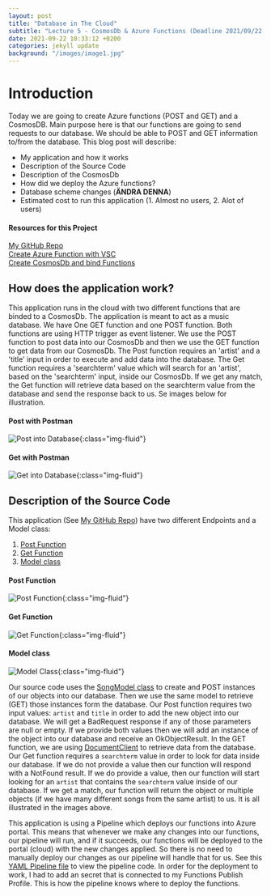 ```yaml
---
layout: post
title: "Database in The Cloud"
subtitle: "Lecture 5 - CosmosDb & Azure Functions (Deadline 2021/09/22 23:55)"
date: 2021-09-22 10:33:12 +0200
categories: jekyll update
background: "/images/image1.jpg"
---
```


# Introduction

Today we are going to create Azure functions (POST and GET) and a CosmosDB. Main purpose here is that our functions are going to send requests to our database. We should be able to POST and GET information to/from the database. This blog post will describe:

- My application and how it works
- Description of the Source Code
- Description of the CosmosDb
- How did we deploy the Azure functions?
- Database scheme changes (**ÄNDRA DENNA**)
- Estimated cost to run this application (1. Almost no users, 2. Alot of users)

#### Resources for this Project

[My GitHub Repo](https://github.com/Orhan92/CosmosFunction)\
[Create Azure Function with VSC](https://docs.microsoft.com/sv-se/azure/azure-functions/create-first-function-vs-code-csharp)\
[Create CosmosDb and bind Functions](https://docs.microsoft.com/sv-se/azure/azure-functions/functions-add-output-binding-cosmos-db-vs-code?pivots=programming-language-csharp)

## How does the application work?

This application runs in the cloud with two different functions that are binded to a CosmosDb. The application is meant to act as a music database. We have One GET function and one POST function. Both functions are using HTTP trigger as event listener. We use the POST function to post data into our CosmosDb and then we use the GET function to get data from our CosmosDb. The Post function requires an 'artist' and a 'title' input in order to execute and add data into the database. The Get function requires a 'searchterm' value which will search for an 'artist', based on the 'searchterm' input, inside our CosmosDb. If we get any match, the Get function will retrieve data based on the searchterm value from the database and send the response back to us. Se images below for illustration.

#### Post with Postman

![Post into Database](/images/post-cosmosdb.png){:class="img-fluid"}

#### Get with Postman

![Get into Database](/images/get-cosmosdb.png){:class="img-fluid"}

## Description of the Source Code

This application (See [My GitHub Repo](https://github.com/Orhan92/CosmosFunction)) have two different Endpoints and a Model class:

1. [Post Function](https://github.com/Orhan92/CosmosFunction/blob/main/CosmosFunctionPost.cs)
2. [Get Function](https://github.com/Orhan92/CosmosFunction/blob/main/CosmosFunctionGet.cs)
3. [Model class](https://github.com/Orhan92/CosmosFunction/blob/main/SongModel.cs)

#### Post Function

![Post Function](/images/function-post.png){:class="img-fluid"}

#### Get Function

![Get Function](/images/function-get.png){:class="img-fluid"}

#### Model class

![Model Class](/images/class-model.png){:class="img-fluid"}

Our source code uses the [SongModel class](https://github.com/Orhan92/CosmosFunction/blob/main/SongModel.cs) to create and POST instances of our objects into our database. Then we use the same model to retrieve (GET) those instances form the database. Our Post function requires two input values: `artist` and `title` in order to add the new object into our database. We will get a BadRequest response if any of those parameters are null or empty. If we provide both values then we will add an instance of the object into our database and receive an OkObjectResult.
In the GET function, we are using [DocumentClient](https://docs.microsoft.com/en-us/azure/azure-functions/functions-bindings-cosmosdb-v2-input?tabs=csharp#http-trigger-get-multiple-docs-using-documentclient-c) to retrieve data from the database. Our Get function requires a `searchterm` value in order to look for data inside our database. If we do not provide a value then our function will respond with a NotFound result. If we do provide a value, then our function will start looking for an `artist` that contains the `searchterm` value inside of our database. If we get a match, our function will return the object or multiple objects (if we have many different songs from the same artist) to us. It is all illustrated in the images above.

This application is using a Pipeline which deploys our functions into Azure portal. This means that whenever we make any changes into our functions, our pipeline will run, and if it succeeds, our functions will be deployed to the portal (cloud) with the new changes applied. So there is no need to manually deploy our changes as our pipeline will handle that for us. See this [YAML Pipeline file](https://github.com/Orhan92/CosmosFunction/blob/main/.github/workflows/Deploy%20Azure%20Function.yml) to view the pipeline code. In order for the deployment to work, I had to add an secret that is connected to my Functions Publish Profile. This is how the pipeline knows where to deploy the functions.
